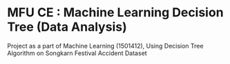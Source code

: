# MFU CE : Machine Learning Decision Tree (Data Analysis)
Project as a part of Machine Learning (1501412), Using Decision Tree Algorithm on Songkarn Festival Accident Dataset
